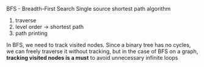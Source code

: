 BFS - Breadth-First Search
Single source shortest path algorithm
1. traverse
2. level order -> shortest path
3. path printing

In BFS, we need to track visited nodes. Since a binary tree has no cycles, we can freely traverse it without tracking, but in the case of BFS on a graph, **tracking visited nodes is a must** to avoid unnecessary infinite loops